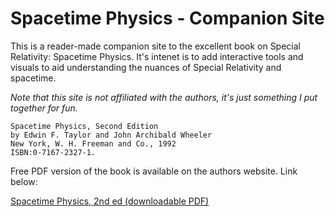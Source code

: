 # Spacetime Physics - Companion Site

This is a reader-made companion site to the excellent book on Special Relativity: Spacetime Physics.  It's intenet is to add interactive tools and visuals to aid understanding the nuances of Special Relativity and spacetime.

*Note that this site is not affiliated with the authors, it's just something I put together for fun.*

```
Spacetime Physics, Second Edition
by Edwin F. Taylor and John Archibald Wheeler
New York, W. H. Freeman and Co., 1992
ISBN:0-7167-2327-1.
```

Free PDF version of the book is available on the authors website.  Link below:

[Spacetime Physics, 2nd ed (downloadable PDF)](https://www.eftaylor.com/spacetimephysics/)